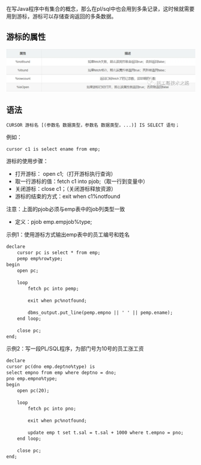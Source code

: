 
在写Java程序中有集合的概念，那么在pl/sql中也会用到多条记录，这时候就需要用到游标，游标可以存储查询返回的多条数据。

## 游标的属性

![cursorAttributes01.png](img/03/cursorAttributes01.png)



## 语法
```text
CURSOR 游标名 [(参数名 数据类型，参数名 数据类型，...)] IS SELECT 语句；
```

例如：
```text
cursor c1 is select ename from emp;
```

游标的使用步骤：
* 打开游标： open c1;（打开游标执行查询）
* 取一行游标的值：fetch c1 into pjob;（取一行到变量中）
* 关闭游标：close c1；（关闭游标释放资源）
* 游标的结束的方式：exit when c1%notfound

注意：上面的pjob必须与emp表中的job列类型一致
* 定义：pjob emp.empjob%type;

示例1：使用游标方式输出emp表中的员工编号和姓名
```text
declare
    cursor pc is select * from emp;
    pemp emp%rowtype;
begin
    open pc;
    
    loop
        fetch pc into pemp;
        
        exit when pc%notfound;
        
        dbms_output.put_line(pemp.empno || ' ' || pemp.ename);
    end loop;
    
    close pc;
end;
```

示例2：写一段PL/SQL程序，为部门号为10号的员工涨工资
```text
declare
cursor pc(dno emp.deptno%type) is
select empno from emp where deptno = dno;
pno emp.empno%type;
begin
    open pc(20);
    
    loop
        fetch pc into pno;
        
        exit when pc%notfound;
        
        update emp t set t.sal = t.sal + 1000 where t.empno = pno;
    end loop;
    
    close pc;
end;
```